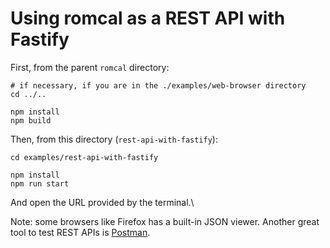 # Using romcal as a REST API with Fastify

First, from the parent `romcal` directory:

```shell
# if necessary, if you are in the ./examples/web-browser directory
cd ../..

npm install
npm build
```

Then, from this directory (`rest-api-with-fastify`):

```shell
cd examples/rest-api-with-fastify

npm install
npm run start
```

And open the URL provided by the terminal.\

Note: some browsers like Firefox has a built-in JSON viewer.
Another great tool to test REST APIs is [Postman](https://www.postman.com/).
